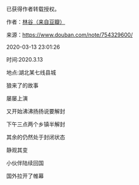 已获得作者转载授权。


作者：[林谷（来自豆瓣）](https://www.douban.com/people/115816477/)


来源：https://www.douban.com/note/754329600/


2020-03-13 23:01:26


时间:2020.3.13  

地点:湖北某七线县城  

狼来了的故事  

屡屡上演  

又开始沸沸扬扬说要解封  

下午三点两个乡镇半解封  

其余的仍然处于封闭状态  

静观其变  

小伙伴陆续回国  

国外拉开了帷幕  

